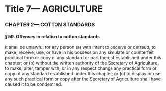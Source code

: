 
# Title 7— AGRICULTURE
### CHAPTER 2— COTTON STANDARDS
#### § 59. Offenses in relation to cotton standards

It shall be unlawful for any person (a) with intent to deceive or defraud, to make, receive, use, or have in his possession any simulate or counterfeit practical form or copy of any standard or part thereof established under this chapter; or (b) without the written authority of the Secretary of Agriculture, to make, alter, tamper with, or in any respect change any practical form or copy of any standard established under this chapter; or (c) to display or use any such practical form or copy after the Secretary of Agriculture shall have caused it to be condemned.
